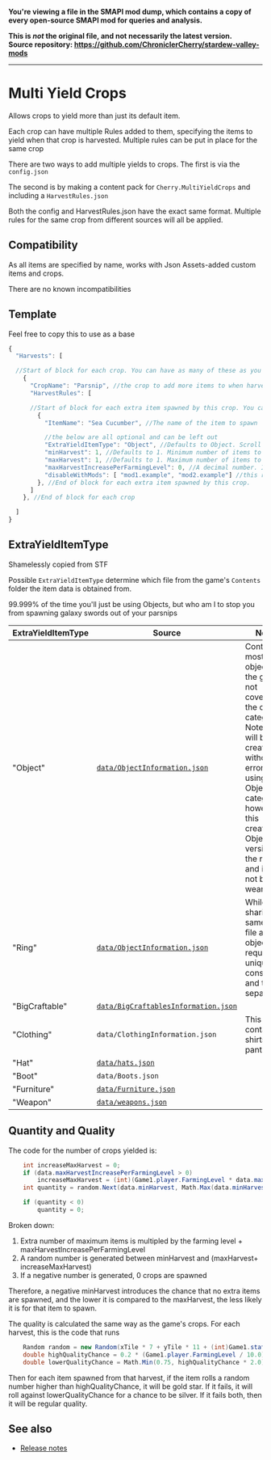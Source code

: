 **You're viewing a file in the SMAPI mod dump, which contains a copy of every open-source SMAPI mod
for queries and analysis.**

**This is _not_ the original file, and not necessarily the latest version.**  
**Source repository: https://github.com/ChroniclerCherry/stardew-valley-mods**

----

# Multi Yield Crops

Allows crops to yield more than just its default item.

Each crop can have multiple Rules added to them, specifying the items to yield when that crop is harvested. Multiple rules can be put in place for the same crop

There are two ways to add multiple yields to crops. The first is via the `config.json`

The second is by making a content pack for `Cherry.MultiYieldCrops` and including a `HarvestRules.json`

Both the config and HarvestRules.json have the exact same format. Multiple rules for the same crop from different sources will all be applied.

## Compatibility

As all items are specified by name, works with Json Assets-added custom items and crops.

There are no known incompatibilities

## Template

Feel free to copy this to use as a base

```js
{
  "Harvests": [

  //Start of block for each crop. You can have as many of these as you want
    {
      "CropName": "Parsnip", //the crop to add more items to when harvesting
      "HarvestRules": [

      //Start of block for each extra item spawned by this crop. You can have as many of these as you want
        {
          "ItemName": "Sea Cucumber", //The name of the item to spawn

          //the below are all optional and can be left out
          "ExtraYieldItemType": "Object", //Defaults to Object. Scroll down for more available types
          "minHarvest": 1, //Defaults to 1. Minimum number of items to be spawned. Use negative numbers to decrease the chance of the item spawning at all
          "maxHarvest": 1, //Defaults to 1. Maximum number of items to be spawned. maxHarvestIncreasePerFarmingLevel is added to this
          "maxHarvestIncreasePerFarmingLevel": 0, //A decimal number. I suggest keeping this low. A value of 1 means an extra 10 crops per harvest at max level
          "disableWithMods": [ "mod1.example", "mod2.example"] //this rule will be ignored if any of the listed mods' unique IDs are installed
        }, //End of block for each extra item spawned by this crop. 
      ]
    }, //End of block for each crop

  ]
}

```

## ExtraYieldItemType
Shamelessly copied from STF

Possible `ExtraYieldItemType` determine which file from the game's `Contents` folder the item data is obtained from.

99.999% of the time you'll just be using Objects, but who am I to stop you from spawning galaxy swords out of your parsnips

ExtraYieldItemType | Source | Notes
------------ | ------------- | -------------
"Object" | [`data/ObjectInformation.json`](https://stardewvalleywiki.com/Modding:Object_data) | Contains most objects in the game not covered by the other categories. Note: Rings will be created without errors using the Object category. however this creates an Object version of the rings and it will not be wearable.
"Ring" | [`data/ObjectInformation.json`](https://stardewvalleywiki.com/Modding:Object_data) | While sharing the same data file as most objects, it requires a unique constructor and thus is separate
"BigCraftable" | [`data/BigCraftablesInformation.json`](https://stardewvalleywiki.com/Modding:Big_Craftables_data) | 
"Clothing" | `data/ClothingInformation.json` | This contains all shirts and pants
"Hat" | [`data/hats.json`](https://stardewvalleywiki.com/Modding:Hat_data) |
"Boot" | `data/Boots.json` |
"Furniture" | [`data/Furniture.json`](https://stardewvalleywiki.com/Modding:Furniture_data) |
"Weapon" | [`data/weapons.json`](https://stardewvalleywiki.com/Modding:Weapon_data) |

## Quantity and Quality

The code for the number of crops yielded is:
```cs
    int increaseMaxHarvest = 0;
    if (data.maxHarvestIncreasePerFarmingLevel > 0)
        increaseMaxHarvest = (int)(Game1.player.FarmingLevel * data.maxHarvestIncreasePerFarmingLevel);
    int quantity = random.Next(data.minHarvest, Math.Max(data.minHarvest, data.maxHarvest + increaseMaxHarvest));

    if (quantity < 0)
        quantity = 0;
```

Broken down:
1. Extra number of maximum items is multipled by the farming level + maxHarvestIncreasePerFarmingLevel
2. A random number is generated between minHarvest and (maxHarvest+ increaseMaxHarvest)
3. If a negative number is generated, 0 crops are spawned

Therefore, a negative minHarvest introduces the chance that no extra items are spawned, and the lower it is compared to the maxHarvest, the less likely it is for that item to spawn.

The quality is calculated the same way as the game's crops. For each harvest, this is the code that runs

```cs
    Random random = new Random(xTile * 7 + yTile * 11 + (int)Game1.stats.DaysPlayed + (int)Game1.uniqueIDForThisGame);
    double highQualityChance = 0.2 * (Game1.player.FarmingLevel / 10.0) + 0.2 * fertilizer * ((Game1.player.FarmingLevel + 2.0) / 12.0) + 0.01;
    double lowerQualityChance = Math.Min(0.75, highQualityChance * 2.0);
```

Then for each item spawned from that harvest, if the item rolls a random number higher than highQualityChance, it will be gold star. If it fails, it will roll against lowerQualityChance for a chance to be silver. If it fails both, then it will be regular quality. 

## See also
* [Release notes](release-notes.md)
